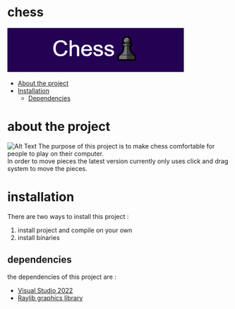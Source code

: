 # chess 
![image info](logo.png)
- [About the project](#about-the-project)
- [Installation](#installation)
    - [Dependencies](#dependencies)


# about the project
![Alt Text](https://media.giphy.com/media/vFKqnCdLPNOKc/giphy.gif)
The purpose of this project is to make chess comfortable for people to play on their computer. </br>
In order to move pieces the latest version currently only uses click and drag system to move the pieces. </br>
# installation
There are two ways to install this project :
1. install project and compile on your own
2. install binaries
## dependencies
the dependencies of this project are :
* [Visual Studio 2022](https://visualstudio.microsoft.com/vs/)
* [Raylib graphics library](https://www.raylib.com/)

